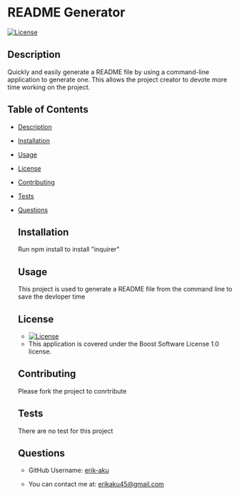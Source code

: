 
  # README Generator
  
  [![License](https://img.shields.io/badge/License-Boost%201.0-lightblue.svg)](https://www.boost.org/LICENSE_1_0.txt)

  ## Description

  Quickly and easily generate a README file by using a command-line application to generate one. This allows the project creator to devote more time working on the project.

  ## Table of Contents

- [Description](#description)
- [Installation](#installation)
- [Usage](#usage)
- [License](#license)
- [Contributing](#contributing)
- [Tests](#tests)
- [Questions](#questions)

  ## Installation

  Run npm install to install "inquirer"

  ## Usage

  This project is used to generate a README file from the command line to save the devloper time

  ## License
  
  - [![License](https://img.shields.io/badge/License-Boost%201.0-lightblue.svg)](https://www.boost.org/LICENSE_1_0.txt)
  - This application is covered under the Boost Software License 1.0 license.

  ## Contributing 

  Please fork the project to conrtribute

  ## Tests

  There are no test for this project

  ## Questions
  
  - GitHub Username: [erik-aku](https://github.com/Erik-Aku)

  - You can contact me at: erikaku45@gmail.com

